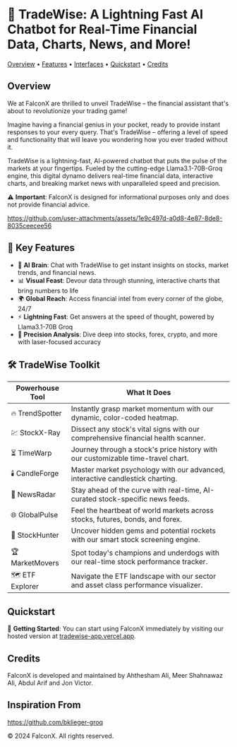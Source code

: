 # 🚀 TradeWise: A Lightning Fast AI Chatbot for Real-Time Financial Data, Charts, News, and More!

[Overview](#overview) • [Features](#features) • [Interfaces](#interfaces) • [Quickstart](#quickstart) • [Credits](#credits)

## Overview

We at FalconX are thrilled to unveil TradeWise – the financial assistant that's about to revolutionize your trading game!

Imagine having a financial genius in your pocket, ready to provide instant responses to your every query. That's TradeWise – offering a level of speed and functionality that will leave you wondering how you ever traded without it.

TradeWise is a lightning-fast, AI-powered chatbot that puts the pulse of the markets at your fingertips. Fueled by the cutting-edge Llama3.1-70B-Groq engine, this digital dynamo delivers real-time financial data, interactive charts, and breaking market news with unparalleled speed and precision.


⚠️ **Important**: FalconX is designed for informational purposes only and does not provide financial advice.


https://github.com/user-attachments/assets/1e9c497d-a0d8-4e87-8de8-8035ceecee56

## 🌟 Key Features

- 🧠 **AI Brain**: Chat with TradeWise to get instant insights on stocks, market trends, and financial news.
- 📊 **Visual Feast**: Devour data through stunning, interactive charts that bring numbers to life
- 🌍 **Global Reach**: Access financial intel from every corner of the globe, 24/7
- ⚡ **Lightning Fast**: Get answers at the speed of thought, powered by Llama3.1-70B Groq
- 🎯 **Precision Analysis**: Dive deep into stocks, forex, crypto, and more with laser-focused accuracy

## 🛠️ TradeWise Toolkit

| Powerhouse Tool | What It Does |
|-----------------|--------------|
| 🔥 TrendSpotter | Instantly grasp market momentum with our dynamic, color-coded heatmap. |
| 💹 StockX-Ray | Dissect any stock's vital signs with our comprehensive financial health scanner. |
| ⏳ TimeWarp | Journey through a stock's price history with our customizable time-travel chart. |
| 🕯️ CandleForge | Master market psychology with our advanced, interactive candlestick charting. |
| 📡 NewsRadar | Stay ahead of the curve with real-time, AI-curated stock-specific news feeds. |
| 🌐 GlobalPulse | Feel the heartbeat of world markets across stocks, futures, bonds, and forex. |
| 🎯 StockHunter | Uncover hidden gems and potential rockets with our smart stock screening engine. |
| 🏆 MarketMovers | Spot today's champions and underdogs with our real-time stock performance tracker. |
| 🗺️ ETF Explorer | Navigate the ETF landscape with our sector and asset class performance visualizer. |

## Quickstart

🚀 **Getting Started**: You can start using FalconX immediately by visiting our hosted version at [tradewise-app.vercel.app](https://trade-wise-theta.vercel.app/).

## Credits
FalconX is developed and maintained by Ahthesham Ali, Meer Shahnawaz Ali, Abdul Arif and Jon Victor. 

## Inspiration From

https://github.com/bklieger-groq 

© 2024 FalconX. All rights reserved.
